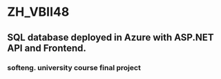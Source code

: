 # ZH_VBII48

## SQL database deployed in Azure with ASP.NET API and Frontend.
### softeng. university course final project
